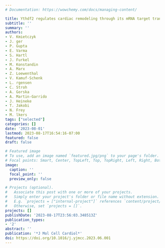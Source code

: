 ```yaml
---
# Documentation: https://wowchemy.com/docs/managing-content/

title: Ythdf2 regulates cardiac remodeling through its mRNA target transcripts
subtitle: ''
summary: ''
authors:
- V. Kmietczyk
- J. ger
- P. Gupta
- E. Varma
- S. Hartl
- J. Furkel
- M. Konstandin
- A. Marx
- Z. Loewenthal
- V. Kamuf-Schenk
- L. rgensen
- C. Stroh
- A. Gorska
- A. Martin-Garrido
- J. Heineke
- T. Jakobi
- N. Frey
- M. lkers
tags: ["selected"]
categories: []
date: '2023-08-01'
lastmod: 2023-08-17T16:54:16-07:00
featured: false
draft: false

# Featured image
# To use, add an image named `featured.jpg/png` to your page's folder.
# Focal points: Smart, Center, TopLeft, Top, TopRight, Left, Right, BottomLeft, Bottom, BottomRight.
image:
  caption: ''
  focal_point: ''
  preview_only: false

# Projects (optional).
#   Associate this post with one or more of your projects.
#   Simply enter your project's folder or file name without extension.
#   E.g. `projects = ["internal-project"]` references `content/project/deep-learning/index.md`.
#   Otherwise, set `projects = []`.
projects: []
publishDate: '2023-08-17T23:56:03.348513Z'
publication_types:
- '2'
abstract: ''
publication: '*J Mol Cell Cardiol*'
doi: https://doi.org/10.1016/j.yjmcc.2023.06.001
---
```

